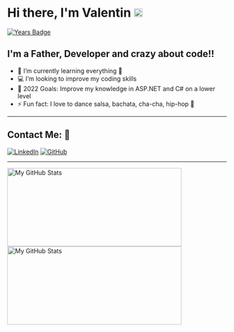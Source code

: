 # Hi there, I'm Valentin <img src="https://media.giphy.com/media/hvRJCLFzcasrR4ia7z/giphy.gif" width="20px"> 

[![Years Badge](https://badges.pufler.dev/years/ValentinShikovIT)](https://badges.pufler.dev)

## I'm a Father, Developer and crazy about code!!

- 🌱 I’m currently learning everything 🤣
- 💻 I’m looking to improve my coding skills
- 🥅 2022 Goals: Improve my knowledge in ASP.NET and C# on a lower level
- ⚡ Fun fact: I love to dance salsa, bachata, cha-cha, hip-hop 🤣

---

## Contact Me: 📲
[![LinkedIn](https://img.shields.io/badge/-LinkedIn-0e76a8?style=flat-square&logo=Linkedin&logoColor=white)](https://www.linkedin.com/in/valentin-shikov/)
[![GitHub](https://img.shields.io/badge/-Github-000000?style=flat-square&logo=Github&logoColor=white)](https://github.com/ValentinShikovIT)

---

<p float="left"">
  <img height="180em" width="400px" alt="My GitHub Stats" src="https://github-readme-stats.vercel.app/api?username=ValentinShikovIT&show_icons=true&bg_color=00000000&hide_border=true&text_color=3498db&&count_private=true&include_all_commits=true" />

  <img height="180em" width="400px" alt="My GitHub Stats" src="https://github-readme-stats.vercel.app/api/top-langs/?username=ValentinShikovIT&langs_count=8&layout=compact&hide_border=true&bg_color=00000000&text_color=3498db&&count_private=true&include_all_commits=true" />
  </p>
